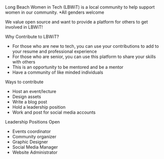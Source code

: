 Long Beach Women in Tech (LBWiT) is a local community to help support women in our community. 
*All genders welcome

We value open source and want to provide a platform for others to get involved in LBWiT!

Why Contribute to LBWiT?
- For those who are new to tech, you can use your contributions to add to your resume and professional experience
- For those who are senior, you can use this platform to share your skills with others
- This is an opportunity to be mentored and be a mentor
- Have a community of like minded individuals 

Ways to contribute
- Host an event/lecture
- Design assets
- Write a blog post
- Hold a leadership position
- Work and post for social media accounts

Leadership Positions Open
- Events coordinator
- Community organizer
- Graphic Designer
- Social Media Manager
- Website Administrator 



